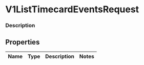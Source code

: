 
# V1ListTimecardEventsRequest

### Description



## Properties
Name | Type | Description | Notes
------------ | ------------- | ------------- | -------------



